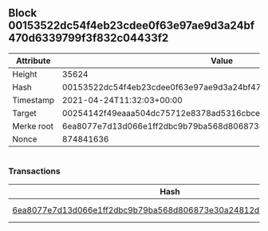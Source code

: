 ## Block 00153522dc54f4eb23cdee0f63e97ae9d3a24bf470d6339799f3f832c04433f2

Attribute | Value
--- | ---
Height | 35624
Hash | 00153522dc54f4eb23cdee0f63e97ae9d3a24bf470d6339799f3f832c04433f2
Timestamp | 2021-04-24T11:32:03+00:00
Target | 00254142f49eaaa504dc75712e8378ad5316cbcead634704b3734b6271167cc4
Merke root | 6ea8077e7d13d066e1ff2dbc9b79ba568d806873e30a24812d6707478a3ca91f
Nonce | 874841636

```

```

### Transactions

Hash | Amount
--- | ---
[6ea8077e7d13d066e1ff2dbc9b79ba568d806873e30a24812d6707478a3ca91f](6ea8077e7d13d066e1ff2dbc9b79ba568d806873e30a24812d6707478a3ca91f.md) | 10.00000000 SKEPTI 
